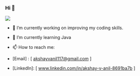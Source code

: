 ### Hi 👋

<img src="https://github-readme-stats.vercel.app/api?username=akshay117&&show_icons=true&title_color=ffffff&icon_color=bb2acf&text_color=daf7dc&bg_color=151515" >

- 🔭 I’m currently working on improving my coding skills.
- 🌱 I’m currently learning Java
- 📫 How to reach me: 

- [Email] : [ akshayvanil117@gmail.com  ]
- [LinkedIn]: [ www.linkedin.com/in/akshay-v-anil-8691ba7b ]                

